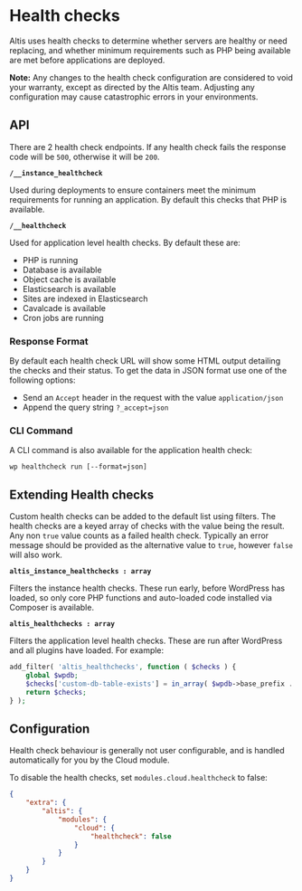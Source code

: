 # Health checks

Altis uses health checks to determine whether servers are healthy or need replacing, and whether minimum requirements such as PHP
being available are met before applications are deployed.

**Note:** Any changes to the health check configuration are considered to void your warranty, except as directed by the Altis team.
Adjusting any configuration may cause catastrophic errors in your environments.

## API

There are 2 health check endpoints. If any health check fails the response code will be `500`, otherwise it will be `200`.

**`/__instance_healthcheck`**

Used during deployments to ensure containers meet the minimum requirements for running an application. By default this checks that
PHP is available.

**`/__healthcheck`**

Used for application level health checks. By default these are:

- PHP is running
- Database is available
- Object cache is available
- Elasticsearch is available
- Sites are indexed in Elasticsearch
- Cavalcade is available
- Cron jobs are running

### Response Format

By default each health check URL will show some HTML output detailing the checks and their status. To get the data in JSON format
use one of the following options:

- Send an `Accept` header in the request with the value `application/json`
- Append the query string `?_accept=json`

### CLI Command

A CLI command is also available for the application health check:

```shell
wp healthcheck run [--format=json]
```

## Extending Health checks

Custom health checks can be added to the default list using filters. The health checks are a keyed array of checks with the value
being the result. Any non `true` value counts as a failed health check. Typically an error message should be provided as the
alternative value to `true`, however `false` will also work.

**`altis_instance_healthchecks : array`**

Filters the instance health checks. These run early, before WordPress has loaded, so only core PHP functions and auto-loaded code
installed via Composer is available.

**`altis_healthchecks : array`**

Filters the application level health checks. These are run after WordPress and all plugins have loaded. For example:

```php
add_filter( 'altis_healthchecks', function ( $checks ) {
    global $wpdb;
    $checks['custom-db-table-exists'] = in_array( $wpdb->base_prefix . 'custom', $wpdb->tables, true );
    return $checks;
} );
```

## Configuration

Health check behaviour is generally not user configurable, and is handled automatically for you by the Cloud module.

To disable the health checks, set `modules.cloud.healthcheck` to false:

```json
{
    "extra": {
        "altis": {
            "modules": {
                "cloud": {
                    "healthcheck": false
                }
            }
        }
    }
}
```

